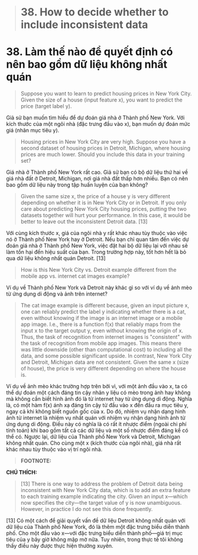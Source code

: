 > # 38. How to decide whether to include inconsistent data

# 38. Làm thế nào để quyết định có nên bao gồm dữ liệu không nhất quán

> Suppose you want to learn to predict housing prices in New York City. Given the size of a house (input feature x), you want to predict the price (target label y).

Giả sử bạn muốn tìm hiểu để dự đoán giá nhà ở Thành phố New York. Với kích thước của một ngôi nhà (đặc trưng đầu vào x), bạn muốn dự đoán mức giá (nhãn mục tiêu y).

> Housing prices in New York City are very high. Suppose you have a second dataset of housing prices in Detroit, Michigan, where housing prices are much lower. Should you include this data in your training set?

Giá nhà ở Thành phố New York rất cao. Giả sử bạn có bộ dữ liệu thứ hai về giá nhà đất ở Detroit, Michigan, nơi giá nhà đất thấp hơn nhiều. Bạn có nên bao gồm dữ liệu này trong tập huấn luyện của bạn không?

> Given the same size x, the price of a house y is very different depending on whether it is in New York City or in Detroit. If you only care about predicting New York City housing prices, putting the two datasets together will hurt your performance. In this case, it would be better to leave out the inconsistent Detroit data. [13]

Với cùng kích thước x, giá của ngôi nhà y rất khác nhau tùy thuộc vào việc nó ở Thành phố New York hay ở Detroit. Nếu bạn chỉ quan tâm đến việc dự đoán giá nhà ở Thành phố New York, việc đặt hai bộ dữ liệu lại với nhau sẽ làm tổn hại đến hiệu suất của bạn. Trong trường hợp này, tốt hơn hết là bỏ qua dữ liệu không nhất quán Detroit. [13]

> How is this New York City vs. Detroit example different from the mobile app vs. internet cat images example?

Ví dụ về Thành phố New York và Detroit này khác gì so với ví dụ về ảnh mèo từ ứng dụng di động và ảnh trên internet?

> The cat image example is different because, given an input picture x, one can reliably predict the label y indicating whether there is a cat, even without knowing if the image is an internet image or a mobile app image. I.e., there is a function f(x) that reliably maps from the input x to the target output y, even without knowing the origin of x. Thus, the task of recognition from internet images is "consistent" with the task of recognition from mobile app images. This means there was little downside (other than computational cost) to including all the data, and some possible significant upside. In contrast, New York City and Detroit, Michigan data are not consistent. Given the same x (size of house), the price is very different depending on where the house is.

Ví dụ về ảnh mèo khác trường hợp trên bởi vì, với một ảnh đầu vào x, ta có thể dự đoán một cách đáng tin cậy nhãn y liệu có mèo trong ảnh hay không mà không cần biết hình ảnh đó là từ internet hay từ ứng dụng di động. Nghĩa là, có một hàm f(x) ánh xạ đáng tin cậy từ đầu vào x đến đầu ra mục tiêu y, ngay cả khi không biết nguồn gốc của x. Do đó, nhiệm vụ nhận dạng hình ảnh từ internet là nhiệm vụ nhất quán với nhiệm vụ nhận dạng hình ảnh từ ứng dụng di động. Điều này có nghĩa là có rất ít nhược điểm (ngoài chi phí tính toán) khi bao gồm tất cả các dữ liệu và một số nhược điểm đáng kể có thể có. Ngược lại, dữ liệu của Thành phố New York và Detroit, Michigan không nhất quán. Cho cùng một x (kích thước của ngôi nhà), giá nhà rất khác nhau tùy thuộc vào vị trí ngôi nhà.

> **FOOTNOTE:**

**CHÚ THÍCH:**

> [13] There is one way to address the problem of Detroit data being inconsistent with New York City data, which is to add an extra feature to each training example indicating the city. Given an input x—which now specifies the city—the target value of y is now unambiguous. However, in practice I do not see this done frequently.

[13] Có một cách để giải quyết vấn đề dữ liệu Detroit không nhất quán với dữ liệu của Thành phố New York, đó là thêm một đặc trưng biểu diễn thành phố. Cho một đầu vào x—với đặc trưng biểu diễn thành phố—giá trị mục tiêu của y bây giờ không mập mờ nữa. Tuy nhiên, trong thực tế tôi không thấy điều này được thực hiện thường xuyên.
